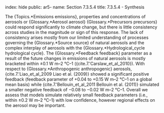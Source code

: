 index: hide
public: ar5-
name: Section 7.3.5.4
title: 7.3.5.4 - Synthesis

The {Topics.*Emissions emissions}, properties and concentrations of aerosols or {Glossary.*Aerosol aerosol} {Glossary.*Precursors precursors} could respond significantly to climate change, but there is little consistency across studies in the magnitude or sign of this response. The lack of consistency arises mostly from our limited understanding of processes governing the {Glossary.*Source source} of natural aerosols and the complex interplay of aerosols with the {Glossary.*Hydrological_cycle hydrological cycle}. The {Glossary.*Feedback feedback} parameter as a result of the future changes in emissions of natural aerosols is mostly bracketed within ±0.1 W m–2 °C–1 ({cite.7.'Carslaw_et_al_2010}). With respect to {Glossary.*Anthropogenic anthropogenic} aerosols, {cite.7.'Liao_et_al_2009 Liao et al. (2009)} showed a significant positive feedback (feedback parameter of +0.04 to +0.15 W m–2 °C–1 on a global mean basis) while {cite.7.'Bellouin_et_al_2011 Bellouin et al. (2011)} simulated a smaller negative feedback of −0.08 to −0.02 W m–2 °C–1. Overall we assess that models simulate relatively small feedback parameters (i.e., within ±0.2 W m–2 °C–1) with low confidence, however regional effects on the aerosol may be important.
